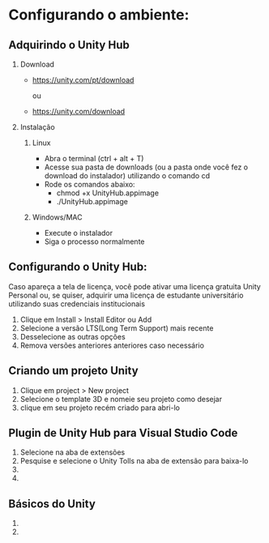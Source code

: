 # Configurando o ambiente:

## Adquirindo o Unity Hub

1. Download
   - https://unity.com/pt/download

      ou 
   - https://unity.com/download

2. Instalação
   1. Linux
      - Abra o terminal (ctrl + alt + T)
      - Acesse sua pasta de downloads (ou a pasta onde você fez o download do instalador) utilizando o comando cd
      - Rode os comandos abaixo:
        - chmod +x UnityHub.appimage
        - ./UnityHub.appimage
      
   2. Windows/MAC
      - Execute o instalador
      - Siga o processo normalmente

## Configurando o Unity Hub:
Caso apareça a tela de licença, você pode ativar uma licença gratuita Unity Personal ou, se quiser, adquirir uma licença de estudante universitário utilizando suas credenciais institucionais
   1. Clique em Install > Install Editor ou Add
   2. Selecione a versão LTS(Long Term Support) mais recente
   3. Desselecione as outras opções
   4. Remova versões anteriores anteriores caso necessário

## Criando um projeto Unity
   1. Clique em project > New project
   2. Selecione o template 3D e nomeie seu projeto como desejar
   3. clique em seu projeto recém criado para abri-lo


## Plugin de Unity Hub para Visual Studio Code
   1. Selecione na aba de extensões 
   1. Pesquise e selecione o Unity Tolls na aba de extensão para baixa-lo 
   2.
   3.
   
   ## Básicos do Unity
   1.
   2.

